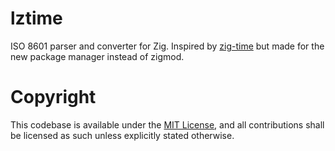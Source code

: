 # lztime

ISO 8601 parser and converter for Zig.
Inspired by [zig-time] but made for the new package manager instead of zigmod.

# Copyright

This codebase is available under the [MIT License], and all contributions shall be licensed as such unless explicitly stated otherwise.

[zig-time]: https://github.com/nektro/zig-time
[MIT License]: LICENSE
